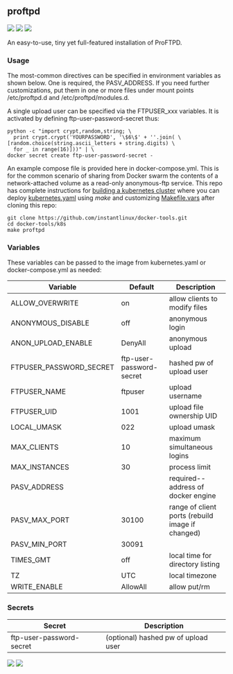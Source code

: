 ## proftpd

[![](https://images.microbadger.com/badges/version/instantlinux/proftpd.svg)](https://microbadger.com/images/instantlinux/proftpd "Version badge") [![](https://images.microbadger.com/badges/image/instantlinux/proftpd.svg)](https://microbadger.com/images/instantlinux/proftpd "Image badge") [![](https://images.microbadger.com/badges/commit/instantlinux/proftpd.svg)](https://microbadger.com/images/instantlinux/proftpd "Commit badge")

An easy-to-use, tiny yet full-featured installation of ProFTPD.

### Usage

The most-common directives can be specified in environment variables as shown below. One is required, the PASV_ADDRESS. If you need further customizations, put them in one or more files under mount points /etc/proftpd.d and /etc/proftpd/modules.d.

A single upload user can be specified via the FTPUSER_xxx variables. It is activated by defining ftp-user-password-secret thus:

    python -c "import crypt,random,string; \
      print crypt.crypt('YOURPASSWORD', '\$6\$' + ''.join( \
	[random.choice(string.ascii_letters + string.digits) \
      for _ in range(16)]))" | \
    docker secret create ftp-user-password-secret -

An example compose file is provided here in docker-compose.yml. This is for the common scenario of sharing from Docker swarm the contents of a network-attached volume as a read-only anonymous-ftp service. This repo has complete instructions for
[building a kubernetes cluster](https://github.com/instantlinux/docker-tools/blob/master/k8s/README.md) where you can deploy [kubernetes.yaml](https://github.com/instantlinux/docker-tools/blob/master/images/proftpd/kubernetes.yaml) using _make_ and customizing [Makefile.vars](https://github.com/instantlinux/docker-tools/blob/master/k8s/Makefile.vars) after cloning this repo:
~~~
git clone https://github.com/instantlinux/docker-tools.git
cd docker-tools/k8s
make proftpd
~~~

### Variables

These variables can be passed to the image from kubernetes.yaml or docker-compose.yml as needed:

Variable | Default | Description |
-------- | ------- | ----------- |
ALLOW_OVERWRITE | on | allow clients to modify files
ANONYMOUS_DISABLE | off | anonymous login
ANON_UPLOAD_ENABLE | DenyAll | anonymous upload
FTPUSER_PASSWORD_SECRET | ftp-user-password-secret | hashed pw of upload user
FTPUSER_NAME | ftpuser | upload username
FTPUSER_UID | 1001 | upload file ownership UID
LOCAL_UMASK | 022 | upload umask
MAX_CLIENTS | 10 | maximum simultaneous logins
MAX_INSTANCES | 30 | process limit
PASV_ADDRESS |  | required--address of docker engine
PASV_MAX_PORT | 30100 | range of client ports (rebuild image if changed)
PASV_MIN_PORT | 30091 | 
TIMES_GMT | off | local time for directory listing
TZ | UTC | local timezone
WRITE_ENABLE | AllowAll | allow put/rm

### Secrets

Secret | Description
------ | -----------
ftp-user-password-secret | (optional) hashed pw of upload user

[![](https://images.microbadger.com/badges/license/instantlinux/proftpd.svg)](https://microbadger.com/images/instantlinux/proftpd "License badge") [![](https://img.shields.io/badge/code-proftpd%2Fproftpd-blue.svg)](https://github.com/proftpd/proftpd "Code repo")
